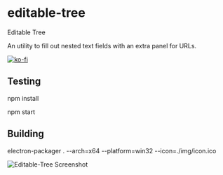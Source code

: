 # editable-tree
Editable Tree

An utility to fill out nested text fields with an extra panel for URLs.

[![ko-fi](https://www.ko-fi.com/img/githubbutton_sm.svg)](https://ko-fi.com/Y8Y2M1UI)

## Testing

npm install

npm start

## Building

electron-packager . --arch=x64 --platform=win32 --icon=./img/icon.ico

![Editable-Tree Screenshot](https://i.imgur.com/9J4qTno.png)
